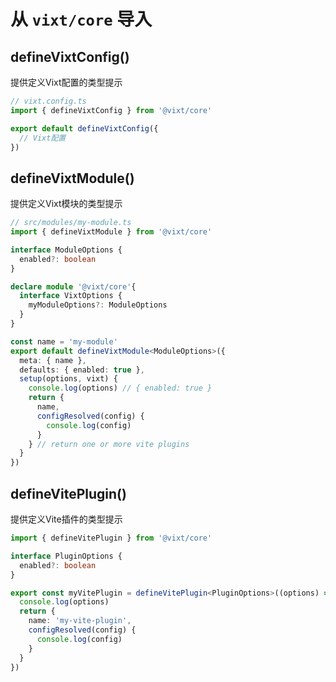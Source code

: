 # 从 `vixt/core` 导入

## defineVixtConfig()

提供定义Vixt配置的类型提示

```ts
// vixt.config.ts
import { defineVixtConfig } from '@vixt/core'

export default defineVixtConfig({
  // Vixt配置
})
```

## defineVixtModule()

提供定义Vixt模块的类型提示

```ts
// src/modules/my-module.ts
import { defineVixtModule } from '@vixt/core'

interface ModuleOptions {
  enabled?: boolean
}

declare module '@vixt/core'{
  interface VixtOptions {
    myModuleOptions?: ModuleOptions
  }
}

const name = 'my-module'
export default defineVixtModule<ModuleOptions>({
  meta: { name },
  defaults: { enabled: true },
  setup(options, vixt) {
    console.log(options) // { enabled: true }
    return {
      name,
      configResolved(config) {
        console.log(config)
      }
    } // return one or more vite plugins
  }
})
```

## defineVitePlugin()

提供定义Vite插件的类型提示

```ts
import { defineVitePlugin } from '@vixt/core'

interface PluginOptions {
  enabled?: boolean
}

export const myVitePlugin = defineVitePlugin<PluginOptions>((options) => {
  console.log(options)
  return {
    name: 'my-vite-plugin',
    configResolved(config) {
      console.log(config)
    }
  }
})
```
